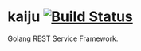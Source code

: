 # kaiju [![Build Status](https://travis-ci.org/drivernation/kaiju.svg?branch=master)](https://travis-ci.org/drivernation/kaiju)
Golang REST Service Framework.


